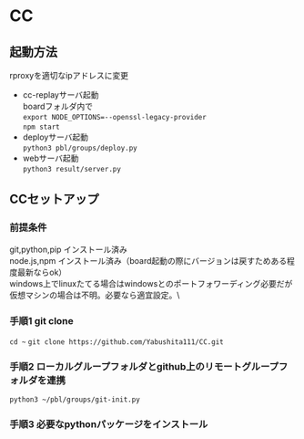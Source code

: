 # CC
## 起動方法
rproxyを適切なipアドレスに変更

- cc-replayサーバ起動\
boardフォルダ内で\
`export NODE_OPTIONS=--openssl-legacy-provider`\
`npm start`
- deployサーバ起動\
`python3 pbl/groups/deploy.py`
- webサーバ起動\
`python3 result/server.py`
## CCセットアップ
### 前提条件
git,python,pip インストール済み\
node.js,npm インストール済み（board起動の際にバージョンは戻すためある程度最新ならok）\
windows上でlinuxたてる場合はwindowsとのポートフォワーディング必要だが仮想マシンの場合は不明。必要なら適宜設定。\
### 手順1 git clone
`cd ~`
`git clone https://github.com/Yabushita111/CC.git`
### 手順2 ローカルグループフォルダとgithub上のリモートグループフォルダを連携
`python3 ~/pbl/groups/git-init.py`
### 手順3 必要なpythonパッケージをインストール
